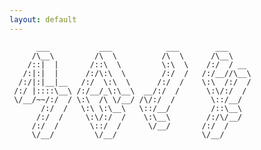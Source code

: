 ```yaml
---
layout: default
---
```



	      ___           ___            ___        ___  
	     /\__\         /\  \          /\  \      /\__\
	    /::|  |       /::\  \         \:\  \    /:/  / __
	   /:|:|  |      /:/\:\  \        /:/  /   /:/__//\__\
	  /:/|:|__|__   /:/  \:\  \      /:/  /    \:\  /:/  /
	 /:/ |::::\__\ /:/__/_\:\__\  __/:/  /      \:\/:/  /
	 \/__/~~/:/  / \:\  /\ \/__/ /\/:/  /        \::/__/
	       /:/  /   \:\ \:\__\   \::/__/         /::\__\
	      /:/  /     \:\/:/  /    \:\__\        /:/\/__/ 
	     /:/  /       \::/  /      \/__/       /:/  /   
	     \/__/         \/__/                   \/__/    
                                                        